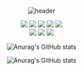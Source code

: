 <div align="center">

![header](https://capsule-render.vercel.app/api?type=wave&color=000000&height=200&&&fontColor={FFFFFFF})
</div>
<div align="center">
  
<img src="https://img.shields.io/badge/JAVA-00000?style=for-the-badge&logo=Java&logoColor=FFFFF">
<img src="https://img.shields.io/badge/JavaScript-00000?style=for-the-badge&logo=JavaScript&logoColor=FFFFF">
<img src="https://img.shields.io/badge/Spring-00000?style=for-the-badge&logo=Spring&logoColor=FFFFF">
<img src="https://img.shields.io/badge/HTML5-00000?style=for-the-badge&logo=HTML5&logoColor=FFFFF">
<img src="https://img.shields.io/badge/CSS3-00000?style=for-the-badge&logo=CSS3&logoColor=FFFFF"> <br>
<img src="https://img.shields.io/badge/Eclipse-00000?style=for-the-badge&logo=Eclipse%20IDE&logoColor=FFFFF">
<img src="https://img.shields.io/badge/github-00000?style=for-the-badge&logo=github&logoColor=FFFFF">
<img src="https://img.shields.io/badge/VSCode-00000?style=for-the-badge&logo=VisualStudioCode&logoColor=FFFFF">
</div>
<div align="center">
  
![Anurag's GitHub stats](https://github-readme-stats.vercel.app/api?username=biyakim&show_icons=true&theme=radical)

![Anurag's GitHub stats](https://github-readme-stats.vercel.app/api?username=biyakim&show_icons=true&theme=dark)
</div>

